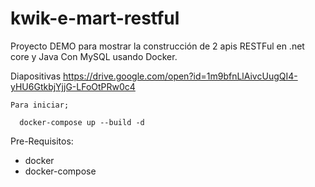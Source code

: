 # kwik-e-mart-restful
Proyecto DEMO para mostrar la construcción de 2 apis RESTFul en .net core y Java 
Con MySQL usando Docker.

Diapositivas
https://drive.google.com/open?id=1m9bfnLlAivcUugQI4-yHU6GtkbjYjjG-LFoOtPRw0c4

```
Para iniciar;

  docker-compose up --build -d
```

Pre-Requisitos:

  - docker
  - docker-compose
  
